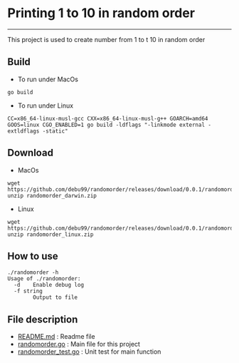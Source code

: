 # Printing 1 to 10 in random order
-----------------------
This project is used to create number from 1 to t 10 in random order

Build
-----------------------
* To run under MacOs
```
go build 
```
* To run under Linux
```
CC=x86_64-linux-musl-gcc CXX=x86_64-linux-musl-g++ GOARCH=amd64 GOOS=linux CGO_ENABLED=1 go build -ldflags "-linkmode external -extldflags -static"
```

Download
-----------------------
* MacOs
```
wget https://github.com/debu99/randomorder/releases/download/0.0.1/randomorder_darwin.zip
unzip randomorder_darwin.zip
```
* Linux
```
wget https://github.com/debu99/randomorder/releases/download/0.0.1/randomorder_linux.zip
unzip randomorder_linux.zip
```

How to use
-----------------------
```
./randomorder -h
Usage of ./randomorder:
  -d    Enable debug log
  -f string
        Output to file
```

File description
-----------------------
* [README.md](./README.md) : Readme file
* [randomorder.go](./randomnumber.go) : Main file for this project
* [randomorder_test.go](./randomnumber_test.go) : Unit test for main function

